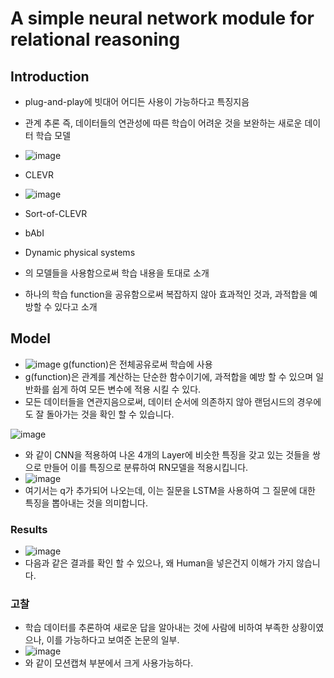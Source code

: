 # A simple neural network module for relational reasoning

## Introduction

- plug-and-play에 빗대어 어디든 사용이 가능하다고 특징지음
- 관계 추론 즉, 데이터들의 연관성에 따른 학습이 어려운 것을 보완하는 새로운 데이터 학습 모델
- ![image](https://user-images.githubusercontent.com/69898343/137295344-6240fea6-c6b7-46fc-8b69-d6ad126f6ee4.png)

- CLEVR
- ![image](https://user-images.githubusercontent.com/69898343/137295422-e3a44b60-630d-49da-8a7a-430ddbcd98ba.png)

- Sort-of-CLEVR
- bAbI
- Dynamic physical systems
- 의 모델들을 사용함으로써 학습 내용을 토대로 소개
- 하나의 학습 function을 공유함으로써 복잡하지 않아 효과적인 것과, 과적합을 예방할 수 있다고 소개


## Model
- ![image](https://user-images.githubusercontent.com/69898343/137293914-4c8668a3-3871-4f3f-b645-b59e72c66601.png)
g(function)은 전체공유로써 학습에 사용
- g(function)은 관계를 계산하는 단순한 함수이기에, 과적합을 예방 할 수 있으며 일반화를 쉽게 하여 모든 변수에 적용 시킬 수 있다.
- 모든 데이터들을 연관지음으로써, 데이터 순서에 의존하지 않아 랜덤시드의 경우에도 잘 돌아가는 것을 확인 할 수 있습니다.

![image](https://user-images.githubusercontent.com/69898343/137295554-c1fcf270-fd25-49bf-981d-10e232c2e2ef.png)
- 와 같이 CNN을 적용하여 나온 4개의 Layer에 비슷한 특징을 갖고 있는 것들을 쌍으로 만들어 이를 특징으로 분류하여 RN모델을 적용시킵니다.
- ![image](https://user-images.githubusercontent.com/69898343/137295953-7dd23b51-31b1-4c88-9a06-7f54edab28a7.png)
- 여기서는 q가 추가되어 나오는데, 이는 질문을 LSTM을 사용하여 그 질문에 대한 특징을 뽑아내는 것을 의미합니다. 


### Results
- ![image](https://user-images.githubusercontent.com/69898343/137296276-1b8546ba-89f2-4dbf-9dc0-fce9f88c2406.png)
- 다음과 같은 결과를 확인 할 수 있으나, 왜 Human을 넣은건지 이해가 가지 않습니다.


### 고찰
- 학습 데이터를 추론하여 새로운 답을 알아내는 것에 사람에 비하여 부족한 상황이였으나, 이를 가능하다고 보여준 논문의 일부.
- ![image](https://user-images.githubusercontent.com/69898343/137297097-97229bfc-fdf8-4073-bec3-310d4f3480c0.png)
- 와 같이 모션캡쳐 부분에서 크게 사용가능하다.
